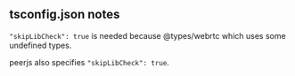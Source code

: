 ## tsconfig.json notes

`"skipLibCheck": true` is needed because @types/webrtc which uses some undefined types.

peerjs also specifies `"skipLibCheck": true`.
